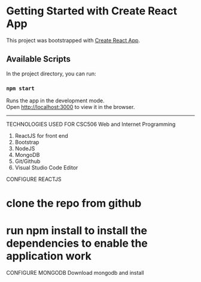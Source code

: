 # Getting Started with Create React App

This project was bootstrapped with [Create React App](https://github.com/facebook/create-react-app).

## Available Scripts

In the project directory, you can run:

### `npm start`

Runs the app in the development mode.\
Open [http://localhost:3000](http://localhost:3000) to view it in the browser.

---------------------------------------------------------------------------------------
TECHNOLOGIES USED FOR CSC506 Web and Internet Programming
1. ReactJS for front end
2. Bootstrap
3. NodeJS
4. MongoDB
5. Git/Github
6. Visual Studio Code Editor

CONFIGURE REACTJS
# clone the repo from github
# run npm install to install the dependencies to enable the application work


CONFIGURE MONGODB
Download mongodb and install 



